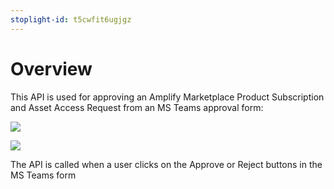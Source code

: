 ```yaml
---
stoplight-id: t5cwfit6ugjgz
---
```


# Overview

This API is used for approving an Amplify Marketplace Product Subscription and Asset Access Request from an MS Teams approval form:

![](https://i.imgur.com/jtNvIPd.png)

![](https://i.imgur.com/bUH5VTI.png)

The API is called when a user clicks on the Approve or Reject buttons in the MS Teams form
